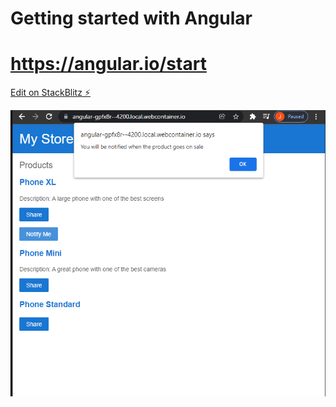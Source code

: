 # Getting started with Angular
# https://angular.io/start

[Edit on StackBlitz ⚡️](https://stackblitz.com/edit/angular-gpfx8r)

![](screenshots/screenshot1.png)
